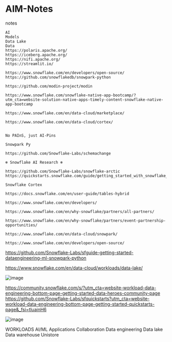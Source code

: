 # AIM-Notes
notes
````
AI
Models
Data Lake
Data
https://polaris.apache.org/
https://iceberg.apache.org/
https://nifi.apache.org/
https://streamlit.io/

https://www.snowflake.com/en/developers/open-source/
https://github.com/snowflakedb/snowpark-python

https://github.com/modin-project/modin

https://www.snowflake.com/snowflake-native-app-bootcamp/?utm_cta=website-solution-native-apps-timely-content-snowflake-native-app-bootcamp

https://www.snowflake.com/en/data-cloud/marketplace/

https://www.snowflake.com/en/data-cloud/cortex/


No PAInS, just AI-Pins

Snowpark Py

https://github.com/Snowflake-Labs/schemachange

❄️ Snowflake AI Research ❄️

https://github.com/Snowflake-Labs/snowflake-arctic
https://quickstarts.snowflake.com/guide/getting_started_with_snowflake_arctic/#0

Snowflake Cortex

https://docs.snowflake.com/en/user-guide/tables-hybrid

https://www.snowflake.com/en/developers/

https://www.snowflake.com/en/why-snowflake/partners/all-partners/

https://www.snowflake.com/en/why-snowflake/partners/event-partnership-opportunities/

https://www.snowflake.com/en/data-cloud/snowpark/

https://www.snowflake.com/en/developers/open-source/

````

https://github.com/Snowflake-Labs/sfguide-getting-started-dataengineering-ml-snowpark-python



https://www.snowflake.com/en/data-cloud/workloads/data-lake/

![image](https://github.com/user-attachments/assets/709328d2-b50b-4e14-89e8-5744084332a5)

https://community.snowflake.com/s/?utm_cta=website-workload-data-engineering-bottom-page-getting-started-data-heroes-community-page
https://github.com/Snowflake-Labs/sfquickstarts?utm_cta=website-workload-data-engineering-bottom-page-getting-started-quickstarts-page&_fsi=tluainH6


![image](https://github.com/user-attachments/assets/63eb7dbf-0f2f-442d-aa16-16459f0a0f8a)

WORKLOADS
AI/ML
Applications
Collaboration
Data engineering
Data lake
Data warehouse
Unistore
